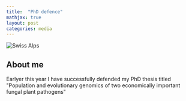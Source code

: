 ```yaml
---
title:  "PhD defence"
mathjax: true
layout: post
categories: media
---
```


![Swiss Alps](https://transevo.de/storage/305/conversions/PXL_20240111_115729426-lg.jpg)


## About me

Earlyer this year I have successfully defended my PhD thesis titled "Population and evolutionary genomics of two economically important fungal plant pathogens"

